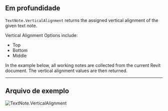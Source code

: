 ## Em profundidade
`TextNote.VerticalAlignment` returns the assigned vertical alignment of the given text note.

Vertical Alignment Options include:
- Top
- Bottom
- Middle

In the example below, all working notes are collected from the current Revit document. The vertical alignment values are then returned.

___
## Arquivo de exemplo

![TextNote.VerticalAlignment](./Revit.Elements.TextNote.VerticalAlignment_img.jpg)

